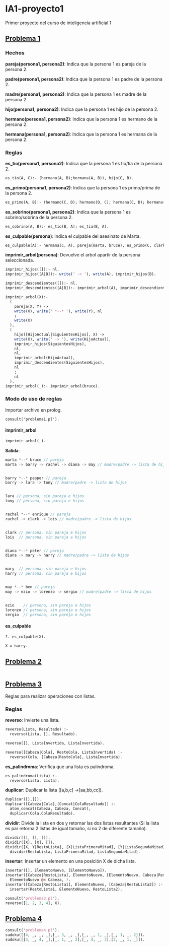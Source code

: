 # IA1-proyecto1

Primer proyecto del curso de inteligencia artificial 1

## [Problema 1](problema1.pl)

### Hechos

**pareja(persona1, persona2)**: Indica que la persona 1 es pareja de la persona 2.

**padre(persona1, persona2)**: Indica que la persona 1 es padre de la persona 2.

**madre(persona1, persona2)**: Indica que la persona 1 es madre de la persona 2.

**hijo(persona1, persona2)**: Indica que la persona 1 es hijo de la persona 2.

**hermano(persona1, persona2)**: Indica que la persona 1 es hermano de la persona 2.

**hermana(persona1, persona2)**: Indica que la persona 1 es hermana de la persona 2.

### Reglas

**es_tio(persona1, persona2)**: Indica que la persona 1 es tio/tia de la persona 2.

```pl
es_tio(A, C):- (hermano(A, B);hermana(A, B)), hijo(C, B).
```

**es_primo(persona1, persona2)**: Indica que la persona 1 es primo/prima de la persona 2.

```pl
es_primo(A, B):- (hermano(C, D); hermano(D, C); hermana(C, D); hermana(D, C)), hijo(A, C), hijo(B, D).
```

**es_sobrino(persona1, persona2)**: Indica que la persona 1 es sobrino/sobrina de la persona 2.

```pl
es_sobrino(A, B):- es_tio(B, A); es_tia(B, A).
```

**es_culpable(persona)**: Indica el culpable del asesinato de Marta.

```pl
es_culpable(A):- hermana(C, A), pareja(marta, bruce), es_primo(C, clark), es_tio(barry, C).
```

**imprimir_arbol(persona)**: Devuelve el arbol apartir de la persona seleccionada.

```pl
imprimir_hijos([]):- nl.
imprimir_hijos([A|B]):- write(' -> '), write(A), imprimir_hijos(B).

imprimir_descendientes([]):- nl.
imprimir_descendientes([A|B]):- imprimir_arbol(A), imprimir_descendientes(B).

imprimir_arbol(X):-
  (
    pareja(X, Y) ->
    write(X), write(' *--* '), write(Y), nl
    ;
    write(X)
  ),
  (
    hijo([HijoActual|SiguientesHijos], X) ->
    write(X), write(' -> '), write(HijoActual),
    imprimir_hijos(SiguientesHijos),
    nl,
    nl,
    imprimir_arbol(HijoActual),
    imprimir_descendientes(SiguientesHijos),
    nl
    ;
    nl
  ).
imprimir_arbol(_):- imprimir_arbol(bruce).
```

### Modo de uso de reglas

Importar archivo en prolog.
```
consult('problema1.pl').
```

#### imprimir_arbol

```pl
imprimir_arbol(_).
```

**Salida**:

```java
marta *--* bruce // pareja
marta -> barry -> rachel -> diana -> may // madre/padre -> lista de hijos


barry *--* pepper // pareja
barry -> lara -> tony // madre/padre -> lista de hijos


lara // persona, sin pareja e hijos
tony // persona, sin pareja e hijos


rachel *--* enrique // pareja
rachel -> clark -> lois // madre/padre -> lista de hijos


clark // persona, sin pareja e hijos
lois  // persona, sin pareja e hijos


diana *--* peter // pareja
diana -> mary -> harry // madre/padre -> lista de hijos


mary  // persona, sin pareja e hijos
harry // persona, sin pareja e hijos


may *--* ben // pareja
may -> ezio -> lorenzo -> sergio // madre/padre -> lista de hijos


ezio    // persona, sin pareja e hijos
lorenzo // persona, sin pareja e hijos
sergio  // persona, sin pareja e hijos
```

#### es_culpable

```pl
?. es_culpable(X).

X = harry.

```

## [Problema 2](problema2.pl)

```pl

```

## [Problema 3](problema3.pl)

Reglas para realizar operaciones con listas.

### Reglas

**reverso**: Invierte una lista.

```pl
reverso(Lista, Resultado) :-
  reverso(Lista, [], Resultado).

reverso([], ListaInvertida, ListaInvertida).

reverso([Cabeza|Cola], RestoCola, ListaInvertida) :-
  reverso(Cola, [Cabeza|RestoCola], ListaInvertida).
```

**es_palindroma**: Verifica que una lista es palindroma.

```pl
es_palindroma(Lista) :-
  reverso(Lista, Lista).
```

**duplicar**: Duplicar la lista ([a,b,c] ->[aa,bb,cc]).

```pl
duplicar([],[]).
duplicar([Cabeza|Cola],[Concat|ColaResultado]) :-
  atom_concat(Cabeza, Cabeza, Concat),
  duplicar(Cola,ColaResultado).
```

**dividir**: Divide la lista en dos y retornar las dos listas resultantes (Si la lista es par retorna 2 listas de igual tamaño, si no 2 de diferente tamaño).

```pl
dividir([], [], []).
dividir([X], [X], []).
dividir([X, Y|RestoLista], [X|ListaPrimeraMitad], [Y|ListaSegundaMitad]) :-
  dividir(RestoLista, ListaPrimeraMitad, ListaSegundaMitad).
```

**insertar**: Insertar un elemento en una posición X de dicha lista.

```pl
insertar([], ElementoNuevo, [ElementoNuevo]).
insertar([Cabeza|RestoLista], ElementoNuevo, [ElementoNuevo, Cabeza|RestoLista]) :-
  ElementoNuevo @< Cabeza, !.
insertar([Cabeza|RestoLista1], ElementoNuevo, [Cabeza|RestoLista2]) :-
  insertar(RestoLista1, ElementoNuevo, RestoLista2).
```

```pl
consult('problema3.pl').
reverso([1, 2, 3, 4], X).
```

## [Problema 4](problema4.pl)<a name="problema4"></a>

```pl
consult('problema4.pl').
sudoku([[4, _, _, _],[_, 3, _, _],[_, _, 1, _],[_, 1, _, 2]]).
sudoku([[3, _, 4, _],[_, 1, _, 2],[_, 4, _, 3],[2, _, 1, _]]).
```
